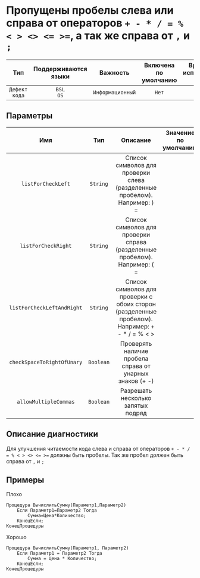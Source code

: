 # Пропущены пробелы слева или справа от операторов `+ - * / = % < > <> <= >=`, а так же справа от `,` и `;`

| Тип | Поддерживаются<br/>языки | Важность | Включена<br/>по умолчанию | Время на<br/>исправление (мин) | Тэги |
| :-: | :-: | :-: | :-: | :-: | :-: |
| `Дефект кода` | `BSL`<br/>`OS` | `Информационный` | `Нет` | `1` | `badpractice` |

## Параметры 

| Имя | Тип | Описание | Значение по умолчанию |
| :-: | :-: | :-: | :-: |
| `listForCheckLeft` | `String` | Список символов для проверки слева (разделенные пробелом). Например: ) = |  |
| `listForCheckRight` | `String` | Список символов для проверки справа (разделенные пробелом). Например: ( = |  |
| `listForCheckLeftAndRight` | `String` | Список символов для проверки с обоих сторон (разделенные пробелом). Например: + - * / = % < > |  |
| `checkSpaceToRightOfUnary` | `Boolean` | Проверять наличие пробела справа от унарных знаков (+ -) |  |
| `allowMultipleCommas` | `Boolean` | Разрешать несколько запятых подряд |  |

<!-- Блоки выше заполняются автоматически, не трогать -->
## Описание диагностики

Для улучшения читаемости кода слева и справа от операторов `+ - * / = % < > <> <= >=` должны быть пробелы.
Так же пробел должен быть справа от `,` и `;`

## Примеры

Плохо

```bsl
Процедура ВычислитьСумму(Параметр1,Параметр2)
    Если Параметр1=Параметр2 Тогда
        Сумма=Цена*Количество;
    КонецЕсли;
КонецПроцедуры
```

Хорошо

```bsl
Процедура ВычислитьСумму(Параметр1, Параметр2)
    Если Параметр1 = Параметр2 Тогда
        Сумма = Цена * Количество;
    КонецЕсли;
КонецПроцедуры
```
